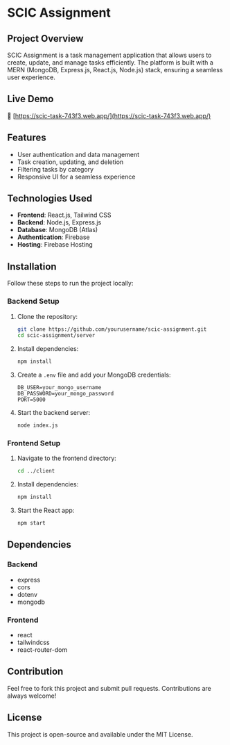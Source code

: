 # SCIC Assignment

## Project Overview
SCIC Assignment is a task management application that allows users to create, update, and manage tasks efficiently. The platform is built with a MERN (MongoDB, Express.js, React.js, Node.js) stack, ensuring a seamless user experience.

## Live Demo
🔗 [https://scic-task-743f3.web.app/](https://scic-task-743f3.web.app/)

## Features
- User authentication and data management
- Task creation, updating, and deletion
- Filtering tasks by category
- Responsive UI for a seamless experience

## Technologies Used
- **Frontend**: React.js, Tailwind CSS
- **Backend**: Node.js, Express.js
- **Database**: MongoDB (Atlas)
- **Authentication**: Firebase
- **Hosting**: Firebase Hosting

## Installation
Follow these steps to run the project locally:

### Backend Setup
1. Clone the repository:
   ```bash
   git clone https://github.com/yourusername/scic-assignment.git
   cd scic-assignment/server
   ```
2. Install dependencies:
   ```bash
   npm install
   ```
3. Create a `.env` file and add your MongoDB credentials:
   ```
   DB_USER=your_mongo_username
   DB_PASSWORD=your_mongo_password
   PORT=5000
   ```
4. Start the backend server:
   ```bash
   node index.js
   ```

### Frontend Setup
1. Navigate to the frontend directory:
   ```bash
   cd ../client
   ```
2. Install dependencies:
   ```bash
   npm install
   ```
3. Start the React app:
   ```bash
   npm start
   ```

## Dependencies
### Backend
- express
- cors
- dotenv
- mongodb

### Frontend
- react
- tailwindcss
- react-router-dom

## Contribution
Feel free to fork this project and submit pull requests. Contributions are always welcome!

## License
This project is open-source and available under the MIT License.

